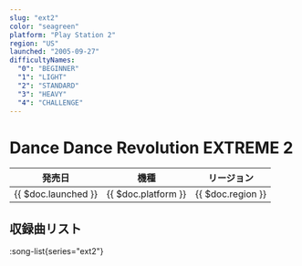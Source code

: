 ```yaml
---
slug: "ext2"
color: "seagreen"
platform: "Play Station 2"
region: "US"
launched: "2005-09-27"
difficultyNames:
  "0": "BEGINNER"
  "1": "LIGHT"
  "2": "STANDARD"
  "3": "HEAVY"
  "4": "CHALLENGE"
---
```


# Dance Dance Revolution EXTREME 2

|発売日|機種|リージョン|
|------|----|---------|
|{{ $doc.launched }}|{{ $doc.platform }}|{{ $doc.region }}|

## 収録曲リスト

:song-list{series="ext2"}
